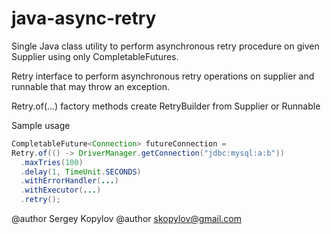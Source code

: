 # java-async-retry
Single Java class utility to perform asynchronous retry procedure on given Supplier using only CompletableFutures.

Retry<T> interface to perform asynchronous retry operations on supplier
and runnable that may throw an exception.

Retry.of(...) factory methods create RetryBuilder from Supplier or Runnable

Sample usage
```java
CompletableFuture<Connection> futureConnection = 
Retry.of(() -> DriverManager.getConnection("jdbc:mysql:a:b"))
  .maxTries(100)
  .delay(1, TimeUnit.SECONDS)
  .withErrorHandler(...)
  .withExecutor(...)
  .retry();
```

@author Sergey Kopylov
@author skopylov@gmail.com
